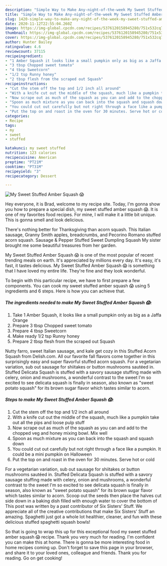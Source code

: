 ```yaml
---
description: "Simple Way to Make Any-night-of-the-week My Sweet Stuffed Amber Squash 😱"
title: "Simple Way to Make Any-night-of-the-week My Sweet Stuffed Amber Squash 😱"
slug: 1420-simple-way-to-make-any-night-of-the-week-my-sweet-stuffed-amber-squash
date: 2020-11-12T22:55:04.260Z
image: https://img-global.cpcdn.com/recipes/5376120158945280/751x532cq70/my-sweet-stuffed-amber-squash-😱-recipe-main-photo.jpg
thumbnail: https://img-global.cpcdn.com/recipes/5376120158945280/751x532cq70/my-sweet-stuffed-amber-squash-😱-recipe-main-photo.jpg
cover: https://img-global.cpcdn.com/recipes/5376120158945280/751x532cq70/my-sweet-stuffed-amber-squash-😱-recipe-main-photo.jpg
author: Hunter Bailey
ratingvalue: 4.6
reviewcount: 37115
recipeingredient:
- "1 Amber Squash it looks like a small pumpkin only as big as a Jaffa Orange"
- "3 tbsp Chopped sweet tomato"
- "4 tbsp Sweetcorn"
- "1/2 tsp Runny honey"
- "2 tbsp flesh from the scraped out Squash"
recipeinstructions:
- "Cut the stem off the top and 1/2 inch all around"
- "With a knife cut out the middle of the squash, much like a pumpkin take out all the pips and loose pulp stuff"
- "Now scrape out as much of the squash as you can and add to the chopped veg and honey mixing bowl. Mix well"
- "Spoon as much mixture as you can back into the squash and squash down"
- "You could cut out carefully but not right through a face like a pumpkin. It could be a mini pumpkin on Halloween"
- "Put the top on and roast in the oven for 30 minutes. Serve hot or cold"
categories:
- Recipe
tags:
- my
- sweet
- stuffed

katakunci: my sweet stuffed 
nutrition: 123 calories
recipecuisine: American
preptime: "PT21M"
cooktime: "PT31M"
recipeyield: "3"
recipecategory: Dessert

---
```



![My Sweet Stuffed Amber Squash 😱](https://img-global.cpcdn.com/recipes/5376120158945280/751x532cq70/my-sweet-stuffed-amber-squash-😱-recipe-main-photo.jpg)

Hey everyone, it is Brad, welcome to my recipe site. Today, I'm gonna show you how to prepare a special dish, my sweet stuffed amber squash 😱. It is one of my favorites food recipes. For mine, I will make it a little bit unique. This is gonna smell and look delicious.

There&#39;s nothing better for Thanksgiving than acorn squash. This Italian sausage, Granny Smith apples, breadcrumbs, and Pecorino Romano stuffed acorn squash. Sausage &amp; Pepper Stuffed Sweet Dumpling Squash My sister brought me some beautiful treasures from her garden.

My Sweet Stuffed Amber Squash 😱 is one of the most popular of recent trending meals on earth. It's appreciated by millions every day. It's easy, it's fast, it tastes delicious. My Sweet Stuffed Amber Squash 😱 is something that I have loved my entire life. They're fine and they look wonderful.


To begin with this particular recipe, we have to first prepare a few components. You can cook my sweet stuffed amber squash 😱 using 5 ingredients and 6 steps. Here is how you can achieve that.

<!--inarticleads1-->

##### The ingredients needed to make My Sweet Stuffed Amber Squash 😱:

1. Take 1 Amber Squash, it looks like a small pumpkin only as big as a Jaffa Orange
1. Prepare 3 tbsp Chopped sweet tomato
1. Prepare 4 tbsp Sweetcorn
1. Make ready 1/2 tsp Runny honey
1. Prepare 2 tbsp flesh from the scraped out Squash


Nutty farro, sweet Italian sausage, and kale get cozy in this Stuffed Acorn Squash from Delish.com. All our favorite fall flavors come together in this surprisingly easy and super flavorful stuffed acorn squash. For a vegetarian variation, sub out sausage for shiitakes or button mushrooms sautéed in. Stuffed Delicata Squash is stuffed with a savory sausage stuffing made with celery, onion and mushrooms, a wonderful contrast to the sweet I&#39;m so excited to see delicata squash is finally in season, also known as &#34;sweet potato squash&#34; for its brown sugar flavor which tastes similar to acorn. 

<!--inarticleads2-->

##### Steps to make My Sweet Stuffed Amber Squash 😱:

1. Cut the stem off the top and 1/2 inch all around
1. With a knife cut out the middle of the squash, much like a pumpkin take out all the pips and loose pulp stuff
1. Now scrape out as much of the squash as you can and add to the chopped veg and honey mixing bowl. Mix well
1. Spoon as much mixture as you can back into the squash and squash down
1. You could cut out carefully but not right through a face like a pumpkin. It could be a mini pumpkin on Halloween
1. Put the top on and roast in the oven for 30 minutes. Serve hot or cold


For a vegetarian variation, sub out sausage for shiitakes or button mushrooms sautéed in. Stuffed Delicata Squash is stuffed with a savory sausage stuffing made with celery, onion and mushrooms, a wonderful contrast to the sweet I&#39;m so excited to see delicata squash is finally in season, also known as &#34;sweet potato squash&#34; for its brown sugar flavor which tastes similar to acorn. Scoop out the seeds then place the halves cut side down in a baking dish filled with enough water to cover the bottom of This post was written by a past contributor of Six Sisters&#39; Stuff. We appreciate all of the creative contributions that make Six Sisters&#39; Stuff an amazing. Spaghetti just got a whole lot healthier, cleaner, and fun with these delicious stuffed spaghetti squash bowls! 

So that is going to wrap this up for this exceptional food my sweet stuffed amber squash 😱 recipe. Thank you very much for reading. I'm confident you can make this at home. There is gonna be more interesting food in home recipes coming up. Don't forget to save this page in your browser, and share it to your loved ones, colleague and friends. Thank you for reading. Go on get cooking!
